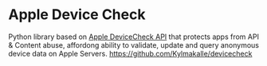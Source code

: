 # Apple Device Check

Python library based on [Apple DeviceCheck API](https://developer.apple.com/documentation/devicecheck/accessing_and_modifying_per-device_data)
 that protects apps from API & Content abuse, affordong ability to validate, update and query anonymous device data on Apple Servers. 
https://github.com/Kylmakalle/devicecheck
